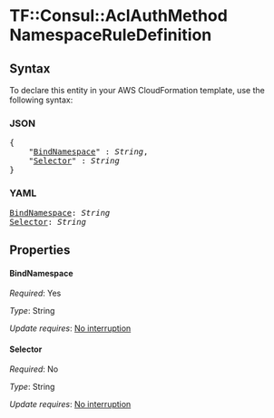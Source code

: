# TF::Consul::AclAuthMethod NamespaceRuleDefinition

## Syntax

To declare this entity in your AWS CloudFormation template, use the following syntax:

### JSON

<pre>
{
    "<a href="#bindnamespace" title="BindNamespace">BindNamespace</a>" : <i>String</i>,
    "<a href="#selector" title="Selector">Selector</a>" : <i>String</i>
}
</pre>

### YAML

<pre>
<a href="#bindnamespace" title="BindNamespace">BindNamespace</a>: <i>String</i>
<a href="#selector" title="Selector">Selector</a>: <i>String</i>
</pre>

## Properties

#### BindNamespace

_Required_: Yes

_Type_: String

_Update requires_: [No interruption](https://docs.aws.amazon.com/AWSCloudFormation/latest/UserGuide/using-cfn-updating-stacks-update-behaviors.html#update-no-interrupt)

#### Selector

_Required_: No

_Type_: String

_Update requires_: [No interruption](https://docs.aws.amazon.com/AWSCloudFormation/latest/UserGuide/using-cfn-updating-stacks-update-behaviors.html#update-no-interrupt)

